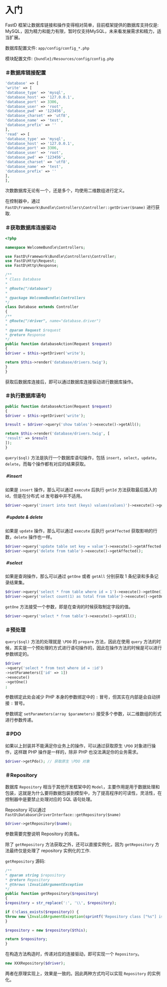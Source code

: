 # 入门

FastD 框架让数据库链接和操作变得相对简单，目前框架提供的数据库支持仅是: MySQL，因为精力和能力有限，暂时仅支持MySQL，未来看发展需求和精力，适当扩展。

数据库配置文件: `app/config/config_*.php`

模块配置文件: `{bundle}/Resources/config/config.php`

### ＃数据库链接配置

```php
'database' => [
'write' => [
'database_type' => 'mysql',
'database_host' => '127.0.0.1',
'database_port' => 3306,
'database_user' => 'root',
'database_pwd' => '123456',
'database_charset' => 'utf8',
'database_name' => 'test',
'database_prefix' => ''
],
'read' => [
'database_type' => 'mysql',
'database_host' => '127.0.0.1',
'database_port' => 3306,
'database_user' => 'root',
'database_pwd' => '123456',
'database_charset' => 'utf8',
'database_name' => 'test',
'database_prefix' => ''
],
],
```

次数数据库无论有一个，还是多个，均使用二维数组进行定义。

在控制器中，通过 `FastD\Framework\Bundle\Controllers\Controller::getDriver($name)` 进行获取.

### ＃获取数据库连接驱动

```php
<?php

namespace WelcomeBundle\Controllers;

use FastD\Framework\Bundle\Controllers\Controller;
use FastD\Http\Request;
use FastD\Http\Response;

/**
* Class Database
*
* @Route("/database")
*
* @package WelcomeBundle\Controllers
*/
class Database extends Controller
{
/**
* @Route("/driver", name="database.driver")
*
* @param Request $request
* @return Response
*/
public function databaseAction(Request $request)
{
$driver = $this->getDriver('write');

return $this->render('database/drivers.twig');
}
}
```

获取后数据库连接后，即可以通过数据库连接驱动进行数据库操作。

### ＃执行数据库语句

```php
public function databaseAction(Request $request)
{
$driver = $this->getDriver('write');

$result = $driver->query('show tables')->execute()->getAll();

return $this->render('database/drivers.twig', [
'result' => $result
]);
}
```

`query($sql)` 方法是执行一个数据库语句操作，包括 `insert`，`select`，`update`，`delete`，而每个操作都有对应的结果获取。

##### ＃insert

如果是 `insert` 操作，那么可以通过 `execute` 后执行 `getId` 方法获取最后插入的 id，但是在分布式 id 发号器中并不适用。

```php
$driver->query('insert into test (keys) values(values)')->execute()->getId();
```

##### ＃update & delete

如果是 `update` 操作，那么可以通过 `execute` 后执行 `getAffected` 获取影响的行数，`delete` 操作也一样。

```php
$driver->query('update table set key = value')->execute()->getAffected();
$driver->query('delete from table')->execute()->getAffected();
```

##### ＃select

如果是查询操作，那么可以通过 `getOne` 或者 `getAll` 分别获取 1 条纪录和多条记录结果集。

```php
$driver->query('select * from table where id = 1')->execute()->getOne();
$driver->query('select count(1) as total from table')->execute()->getOne('total');
```

`getOne` 方法接受一个参数，即是在查询的时候获取制定字段的值。

```php
$driver->query('select * from table')->execute()->getAll();
```

### ＃预处理

`query($sql)` 方法的处理就是 `\PDO` 的 `prepare` 方法，因此在使用 `query` 方法的时候，其实是一个预处理的方式进行语句操作的，因此在操作方法的时候是可以进行参数绑定的。

```php
$driver
->query('select * from test where id = :id')
->setParameters(['id' => 1])
->execute()
->getOne()
;
```

参数绑定此处会减少 PHP 本身的参数绑定中的 `:` 冒号，但其实在内部是会自动拼接 `:` 冒号。

参数绑定 `setParameters(array $parameters)` 接受多个参数，以二维数组的形式进行参数传递。

### ＃PDO

如果以上封装并不能满足你业务上的操作，可以通过获取原生 `\PDO` 对象进行操作，这样跟 PHP 操作是一样的，除非 PHP 也没法满足你的业务需求。

```php
$driver->getPdo(); // 获取原生 \PDO 对象
```

### ＃Repository

数据库 `Repository` 相当于其他开发框架中的 `Model`，主要作用是用于数据处理和包装，这就是为什么要将数据包装到模型中，为了提高程序的可读性，灵活性，在控制器中是要禁止处理对应的 SQL 语句处理。

Repository 可以通过 `FastD\Database\DriverInterface::getRepository($name)`

```php
$driver->getRepository($name);
```

参数需要完整说明 Repository 的类名。

除了 `getRepository` 方法获取之外，还可以直接实例化，因为 `getRepository` 方法最终仅是处理了 repository 实例化的工作.

`getRepository` 源码:

```php
/**
* @param string $repository
* @return Repository
* @throws \InvalidArgumentException
*/
public function getRepository($repository)
{
$repository = str_replace(':', '\\', $repository);

if (!class_exists($repository)) {
throw new \InvalidArgumentException(sprintf('Repository class ["%s"] is not found.', $repository));
}

$repository = new $repository($this);

return $repository;
}
```

在构造方法构造时，传递对应的连接驱动，即可实现一个 `Repository`。

```php
new XXXRepository($driver);
```

两者在原理实现上，效果是一致的。因此两种方式均可以实现 `Repository` 的实例化。
